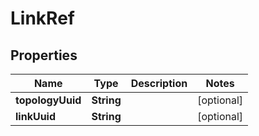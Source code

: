 
# LinkRef

## Properties
Name | Type | Description | Notes
------------ | ------------- | ------------- | -------------
**topologyUuid** | **String** |  |  [optional]
**linkUuid** | **String** |  |  [optional]



